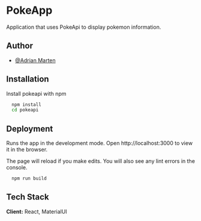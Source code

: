 # PokeApp

Application that uses PokeApi to display pokemon information.

## Author

- [@Adrian Marten](https://www.github.com/adrianma18)

## Installation

Install pokeapi with npm

```bash
  npm install
  cd pokeapi
```

## Deployment

Runs the app in the development mode.
Open http://localhost:3000 to view it in the browser.

The page will reload if you make edits.
You will also see any lint errors in the console.

```bash
  npm run build
```

## Tech Stack

**Client:** React, MaterialUI
